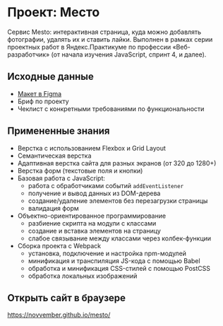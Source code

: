# Проект: Место
Сервис Mesto: интерактивная страница, куда можно добавлять фотографии, удалять их и ставить лайки.
Выполнен в рамках серии проектных работ в Яндекс.Практикуме по профессии «Веб-разработчик» (от начала изучения JavaScript, спринт 4, и далее).

## Исходные данные
* [Макет в Figma](https://www.figma.com/file/2cn9N9jSkmxD84oJik7xL7/JavaScript.-Sprint-4?node-id=0%3A1)
* Бриф по проекту
* Чеклист с конкретными требованиями по функциональности

## Примененные знания
* Верстка с использованием Flexbox и Grid Layout
* Семантическая верстка
* Адаптивная верстка сайта для разных экранов (от 320 до 1280+)
* Верстка форм (текстовые поля и кнопки)
* Базовая работа с JavaScript:
  - работа с обработчиками событий `addEventListener`
  - получение и вывод данных из DOM-дерева
  - создание/удаление элементов без перезагрузки страницы
  - валидация форм
* Объектно-ориентированное программирование
  - разбиение скрипта на модули с классами
  - создание и вставка элементов на страницу
  - слабое связывание между классами через колбек-функции
* Сборка проекта с Webpack
  - установка, подключение и настройка npm-модулей
  - минификация и транспиляция JS-кода с помощью Babel
  - обработка и минификация CSS-стилей с помощью PostCSS
  - обработка локальных изображений

## Открыть сайт в браузере
https://novvember.github.io/mesto/
